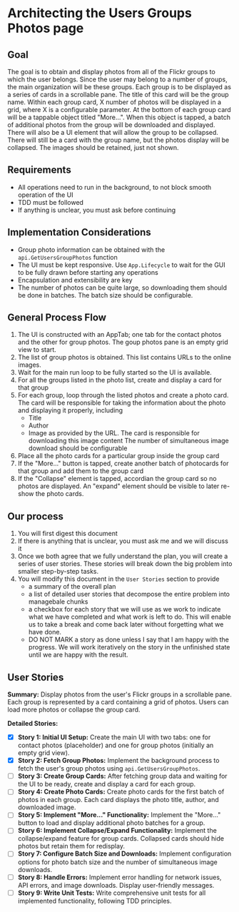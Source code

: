 # Architecting the Users Groups Photos page

## Goal

The goal is to obtain and display photos from all of the Flickr groups to which the user belongs.
Since the user may belong to a number of groups, the main organization will be these groups.  Each group is to be displayed as a series of cards in a scrollable pane.  The title of this card will be the group name.
Within each group card, X number of photos will be displayed in a grid, where X is a configurable parameter.
At the bottom of each group card will be a tappable object titled "More...".  When this object is tapped, a batch of additional photos from the group will be downloaded and displayed.  There will also be a UI element that will allow the group to be collapsed.  There will still be a card with the group name, but the photos display will be collapsed.  The images should be retained, just not shown.

## Requirements

* All operations need to run in the background, to not block smooth operation of the UI
* TDD must be followed
* If anything is unclear, you must ask before continuing

## Implementation Considerations

* Group photo information can be obtained with the `api.GetUsersGroupPhotos` function
* The UI must be kept responsive.  Use `App.Lifecycle` to wait for the GUI to be fully drawn before starting any operations
* Encapsulation and extensibility are key
* The number of photos can be quite large, so downloading them should be done in batches.  The batch size should be configurable.

## General Process Flow

1. The UI is constructed with an AppTab; one tab for the contact photos and the other for group photos.  The goup photos pane is an empty grid view to start.
2. The list of group photos is obtained.  This list contains URLs to the online images.
3. Wait for the main run loop to be fully started so the UI is available.
4. For all the groups listed in the photo list, create and display a card for that group
5. For each group, loop through the listed photos and create a photo card.  The card will be responsible for taking the information about the photo and displaying it properly, including
    * Title
    * Author
    * Image as provided by the URL.  The card is responsible for downloading this image content
    The number of simultaneous image download should be configurable
6. Place all the photo cards for a particular group inside the group card
7. If the "More..." button is tapped, create another batch of photocards for that group and add them to the group card
8. If the "Collapse" element is tapped, accordian the group card so no photos are displayed.  An "expand" element should be visible to later re-show the photo cards.

## Our process

1. You will first digest this document
2. If there is anything that is unclear, you must ask me and we will discuss it
3. Once we both agree that we fully understand the plan, you will create a series of user stories.  These stories will break down the big problem into smaller step-by-step tasks.
4. You will modify this document in the `User Stories` section to provide
    * a summary of the overall plan
    * a list of detailed user stories that decompose the entire problem into managebale chunks
    * a checkbox for each story that we will use as we work to indicate what we have completed and what work is left to do.  This will enable us to take a break and come back later without forgetting what we have done.
    * DO NOT MARK a story as done unless I say that I am happy with the progress.  We will work iteratively on the story in the unfinished state until we are happy with the result.

## User Stories

**Summary:** Display photos from the user's Flickr groups in a scrollable pane. Each group is represented by a card containing a grid of photos. Users can load more photos or collapse the group card.

**Detailed Stories:**

* [x] **Story 1: Initial UI Setup:** Create the main UI with two tabs: one for contact photos (placeholder) and one for group photos (initially an empty grid view).
* [x] **Story 2: Fetch Group Photos:** Implement the background process to fetch the user's group photos using `api.GetUsersGroupPhotos`.
* [ ] **Story 3: Create Group Cards:** After fetching group data and waiting for the UI to be ready, create and display a card for each group.
* [ ] **Story 4: Create Photo Cards:** Create photo cards for the first batch of photos in each group. Each card displays the photo title, author, and downloaded image.
* [ ] **Story 5: Implement "More..." Functionality:** Implement the "More..." button to load and display additional photo batches for a group.
* [ ] **Story 6: Implement Collapse/Expand Functionality:** Implement the collapse/expand feature for group cards. Collapsed cards should hide photos but retain them for redisplay.
* [ ] **Story 7: Configure Batch Size and Downloads:** Implement configuration options for photo batch size and the number of simultaneous image downloads.
* [ ] **Story 8: Handle Errors:** Implement error handling for network issues, API errors, and image downloads. Display user-friendly messages.
* [ ] **Story 9: Write Unit Tests:** Write comprehensive unit tests for all implemented functionality, following TDD principles.
